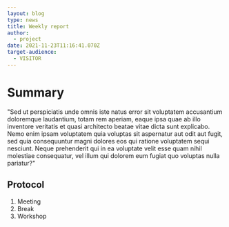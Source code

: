 ```yaml
---
layout: blog
type: news
title: Weekly report
author:
  - project
date: 2021-11-23T11:16:41.070Z
target-audience:
  - VISITOR
---
```

# Summary
"Sed ut perspiciatis unde omnis iste natus error sit voluptatem accusantium doloremque laudantium, totam rem aperiam, eaque ipsa quae ab illo inventore veritatis et quasi architecto beatae vitae dicta sunt explicabo. Nemo enim ipsam voluptatem quia voluptas sit aspernatur aut odit aut fugit, sed quia consequuntur magni dolores eos qui ratione voluptatem sequi nesciunt. Neque prehenderit qui in ea voluptate velit esse quam nihil molestiae consequatur, vel illum qui dolorem eum fugiat quo voluptas nulla pariatur?"

## Protocol
1. Meeting
2. Break
3. Workshop